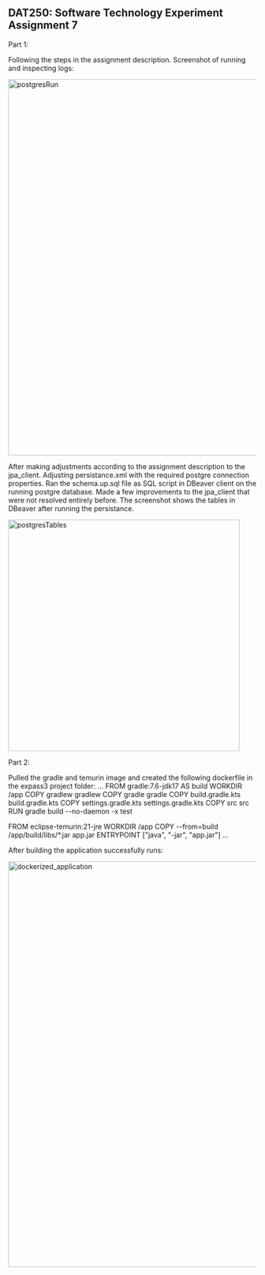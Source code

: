 ## DAT250: Software Technology Experiment Assignment 7

Part 1:

Following the steps in the assignment description. 
Screenshot of running and inspecting logs:

<img width="762" alt="postgresRun" src="https://github.com/user-attachments/assets/982fc80a-ee0b-461e-8c37-0d5f4f1323b7">


After making adjustments according to the assignment description to the jpa_client.
Adjusting persistance.xml with the required postgre connection properties.
Ran the schema.up.sql file as SQL script in DBeaver client on the running postgre database.
Made a few improvements to the jpa_client that were not resolved entirely before.
The screenshot shows the tables in DBeaver after running the persistance.

<img width="469" alt="postgresTables" src="https://github.com/user-attachments/assets/c7211d5b-7e0e-4571-b7c7-582bb0000d64">


Part 2:

Pulled the gradle and temurin image and created the following dockerfile in the expass3 project folder:
...
FROM gradle:7.6-jdk17 AS build
WORKDIR /app
COPY gradlew gradlew
COPY gradle gradle
COPY build.gradle.kts build.gradle.kts
COPY settings.gradle.kts settings.gradle.kts
COPY src src
RUN gradle build --no-daemon -x test

FROM eclipse-temurin:21-jre
WORKDIR /app
COPY --from=build /app/build/libs/*.jar app.jar
ENTRYPOINT ["java", "-jar", "app.jar"]
...

After building the application successfully runs:

<img width="822" alt="dockerized_application" src="https://github.com/user-attachments/assets/31bc0b37-7c6a-485d-b7c0-6d61571f1b8b">




